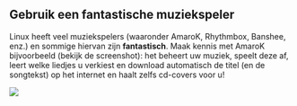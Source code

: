 

<div id="corps">

<h2>Gebruik een fantastische muziekspeler</h2>

Linux heeft veel muziekspelers (waaronder AmaroK, Rhythmbox, Banshee, enz.) en sommige hiervan zijn <b>fantastisch</b>. Maak kennis met AmaroK bijvoorbeeld (bekijk de screenshot): het beheert uw muziek, speelt deze af, leert welke liedjes u verkiest en download automatisch de titel (en de songtekst) op het internet en haalt zelfs cd-covers voor u!

<img src="Images/amarok.png" />

</div>


